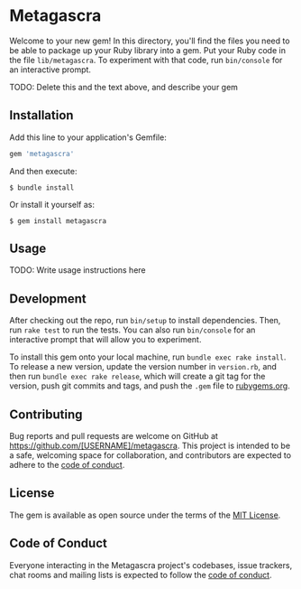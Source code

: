 # Metagascra

Welcome to your new gem! In this directory, you'll find the files you need to be able to package up your Ruby library into a gem. Put your Ruby code in the file `lib/metagascra`. To experiment with that code, run `bin/console` for an interactive prompt.

TODO: Delete this and the text above, and describe your gem

## Installation

Add this line to your application's Gemfile:

```ruby
gem 'metagascra'
```

And then execute:

    $ bundle install

Or install it yourself as:

    $ gem install metagascra

## Usage

TODO: Write usage instructions here

## Development

After checking out the repo, run `bin/setup` to install dependencies. Then, run `rake test` to run the tests. You can also run `bin/console` for an interactive prompt that will allow you to experiment.

To install this gem onto your local machine, run `bundle exec rake install`. To release a new version, update the version number in `version.rb`, and then run `bundle exec rake release`, which will create a git tag for the version, push git commits and tags, and push the `.gem` file to [rubygems.org](https://rubygems.org).

## Contributing

Bug reports and pull requests are welcome on GitHub at https://github.com/[USERNAME]/metagascra. This project is intended to be a safe, welcoming space for collaboration, and contributors are expected to adhere to the [code of conduct](https://github.com/[USERNAME]/metagascra/blob/master/CODE_OF_CONDUCT.md).


## License

The gem is available as open source under the terms of the [MIT License](https://opensource.org/licenses/MIT).

## Code of Conduct

Everyone interacting in the Metagascra project's codebases, issue trackers, chat rooms and mailing lists is expected to follow the [code of conduct](https://github.com/[USERNAME]/metagascra/blob/master/CODE_OF_CONDUCT.md).
